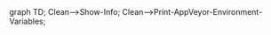 <div class="mermaid">
graph TD;
Clean-->Show-Info;
Clean-->Print-AppVeyor-Environment-Variables;
</div>
